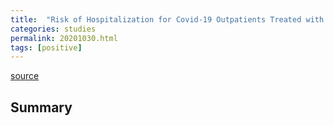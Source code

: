 ```yaml
---
title:  "Risk of Hospitalization for Covid-19 Outpatients Treated with Various Drug Regimens in Brazil: Comparative Analysis"
categories: studies
permalink: 20201030.html
tags: [positive]
---
```


[source](https://www.sciencedirect.com/science/article/pii/S1477893920304026)

## Summary

```This work adds to the growing literature of studies that have found substantial benefit for use of HCQ combined with other agents in the early outpatient treatment of COVID-19, and adds the possibility of steroid use to enhance treatment efficacy.

```

